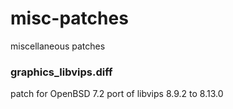 # misc-patches
miscellaneous patches
### graphics_libvips.diff
  patch for OpenBSD 7.2 port of libvips 8.9.2 to 8.13.0

